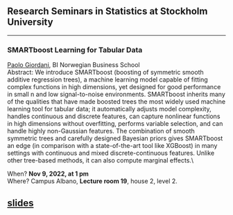 ## Research Seminars in Statistics at Stockholm University

---
### **SMARTboost Learning for Tabular Data**
[Paolo Giordani](https://www.bi.edu/about-bi/employees/department-of-finance/paolo-giordani/), BI Norwegian Business School\
Abstract: We introduce SMARTboost (boosting of symmetric smooth additive regression trees), a machine learning model capable of fitting complex functions in high dimensions, yet designed for good performance in small n and low signal-to-noise environments. SMARTboost inherits many of the qualities that have made boosted trees the most widely used machine learning tool for tabular data; it automatically adjusts model complexity, handles continuous and discrete features, can capture nonlinear functions in high dimensions without overfitting, performs variable selection, and can handle highly non-Gaussian features. The combination of smooth symmetric trees and carefully designed Bayesian priors gives SMARTboost an edge (in comparison with a state-of-the-art tool like XGBoost) in many settings with continuous and mixed discrete-continuous features. Unlike other tree-based methods, it can also compute marginal effects.\

When? **Nov 9, 2022, at 1 pm**\
Where? Campus Albano, **Lecture room 19**, house 2, level 2.

[slides](/Slides/SlidesSMARTboost.pdf)
---